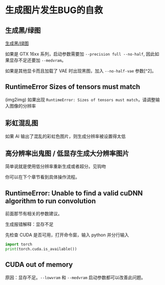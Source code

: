 # 生成图片发生BUG的自救


## 生成黑/绿图

[生成黑/绿图](https://github.com/AUTOMATIC1111/stable-diffusion-webui/wiki/Install-and-Run-on-NVidia-GPUs)

如果是 GTX 16xx 系列，启动参数需要加 `--precision full --no-half`, 因此如果显存不足还要加 `--medvram`。

如果是其他显卡而且加载了 VAE 时出现黑图，加入 `--no-half-vae` 参数[^2]。


## RuntimeError Sizes of tensors must match

(img2img) 如果出现 `RuntimeError: Sizes of tensors must match`，请调整输入图像的分辨率


## 彩虹混乱图

如果 AI 输出了混乱的彩虹色图片，则生成分辨率被设置得太低


## 高分辨率出鬼图 / 低显存生成大分辨率图片

简单说就是使用低分辨率重新生成或者超分。见钩吻

你可以在下个章节看到具体操作流程。


## RuntimeError: Unable to find a valid cuDNN algorithm to run convolution

前面那节有相关的参数建议。

生成报错解释：显存不足

先检查 CUDA 是否可用，打开命令窗，输入 python 并分行输入

```python
import torch
print(torch.cuda.is_available())
```

## CUDA out of memory

原因：显存不足。`--lowvram` 和 `--medvram` 启动参数都可以改善此问题。